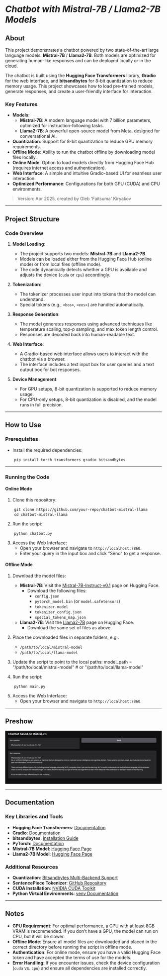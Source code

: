 # **_Chatbot with Mistral-7B / Llama2-7B Models_**

## About
This project demonstrates a chatbot powered by two state-of-the-art large language models: **Mistral-7B** / **Llama2-7B**. Both models are optimized for generating human-like responses and can be deployed locally or in the cloud. 

The chatbot is built using the **Hugging Face Transformers** library, **Gradio** for the web interface, and **bitsandbytes** for 8-bit quantization to reduce memory usage. This project showcases how to load pre-trained models, generate responses, and create a user-friendly interface for interaction.

### Key Features
* **Models**: 
  - **Mistral-7B**: A modern language model with 7 billion parameters, optimized for instruction-following tasks.
  - **Llama2-7B**: A powerful open-source model from Meta, designed for conversational AI.
* **Quantization**: Support for 8-bit quantization to reduce GPU memory requirements.
* **Offline Mode**: Ability to run the chatbot offline by downloading model files locally.
* **Online Mode**: Option to load models directly from Hugging Face Hub (requires internet access and authentication).
* **Web Interface**: A simple and intuitive Gradio-based UI for seamless user interaction.
* **Optimized Performance**: Configurations for both GPU (CUDA) and CPU environments.

> Version: Apr 2025, created by Gleb 'Faitsuma' Kiryakov

---


## Project Structure

### Code Overview
1. **Model Loading**:
   * The project supports two models: **Mistral-7B** and **Llama2-7B**.
   * Models can be loaded either from the Hugging Face Hub (online mode) or from local files (offline mode).
   * The code dynamically detects whether a GPU is available and adjusts the device (`cuda` or `cpu`) accordingly.

2. **Tokenization**:
   * The tokenizer processes user input into tokens that the model can understand.
   * Special tokens (e.g., `<bos>`, `<eos>`) are handled automatically.

3. **Response Generation**:
   * The model generates responses using advanced techniques like temperature scaling, top-p sampling, and max token length control.
   * Responses are decoded back into human-readable text.

4. **Web Interface**:
   * A Gradio-based web interface allows users to interact with the chatbot via a browser.
   * The interface includes a text input box for user queries and a text output box for bot responses.

5. **Device Management**:
   * For GPU setups, 8-bit quantization is supported to reduce memory usage.
   * For CPU-only setups, 8-bit quantization is disabled, and the model runs in full precision.

---

## How to Use

### Prerequisites
* Install the required dependencies:
```
    pip install torch transformers gradio bitsandbytes
```

---

### Running the Code

#### Online Mode
1. Clone this repository:
```
    git clone https://github.com/your-repo/chatbot-mistral-llama
    cd chatbot-mistral-llama
```

2. Run the script:
```
    python chatbot.py
```

3. Access the Web Interface:
   * Open your browser and navigate to `http://localhost:7860`.
   * Enter your query in the input box and click "Send" to get a response.

#### Offline Mode
1. Download the model files:
   - **Mistral-7B**: Visit the [Mistral-7B-Instruct-v0.1](https://huggingface.co/mistralai/Mistral-7B-Instruct-v0.1) page on Hugging Face.
     - Download the following files:
       - `config.json`
       - `pytorch_model.bin` (or `model.safetensors`)
       - `tokenizer.model`
       - `tokenizer_config.json`
       - `special_tokens_map.json`
   - **Llama2-7B**: Visit the [Llama2-7B](https://huggingface.co/meta-llama/Llama-2-7b-chat-hf) page on Hugging Face.
     - Download the same set of files as above.

2. Place the downloaded files in separate folders, e.g.:
   - `/path/to/local/mistral-model`
   - `/path/to/local/llama-model`

3. Update the script to point to the local paths:
    model_path = "/path/to/local/mistral-model"  # or "/path/to/local/llama-model"

4. Run the script:
```
    python main.py
```

5. Access the Web Interface:
   * Open your browser and navigate to `http://localhost:7860`.

---


## Preshow

<div align="center">
    <img src="images/preshow-chatbot.png" alt="Chatbot Preview">
</div>

---

## Documentation

### Key Libraries and Tools
* **Hugging Face Transformers**: [Documentation](https://huggingface.co/docs/transformers/index)
* **Gradio**: [Documentation](https://gradio.app/docs/)
* **bitsandbytes**: [Installation Guide](https://github.com/TimDettmers/bitsandbytes)
* **PyTorch**: [Documentation](https://pytorch.org/docs/stable/index.html)
* **Mistral-7B Model**: [Hugging Face Page](https://huggingface.co/mistralai/Mistral-7B-Instruct-v0.1)
* **Llama2-7B Model**: [Hugging Face Page](https://huggingface.co/meta-llama/Llama-2-7b-chat-hf)

### Additional Resources
* **Quantization**: [Bitsandbytes Multi-Backend Support](https://huggingface.co/docs/bitsandbytes/main/en/installation#multi-backend)
* **SentencePiece Tokenizer**: [GitHub Repository](https://github.com/google/sentencepiece)
* **CUDA Installation**: [NVIDIA CUDA Toolkit](https://developer.nvidia.com/cuda-downloads)
* **Python Virtual Environments**: [venv Documentation](https://docs.python.org/3/library/venv.html)

---

## Notes
* **GPU Requirement**: For optimal performance, a GPU with at least 8GB VRAM is recommended. If you don't have a GPU, the model can run on CPU, but it will be slower.
* **Offline Mode**: Ensure all model files are downloaded and placed in the correct directory before running the script in offline mode.
* **Authentication**: For online mode, ensure you have a valid Hugging Face token and have accepted the terms of use for the models.
* **Error Handling**: If you encounter issues, check the device configuration (`cuda` vs. `cpu`) and ensure all dependencies are installed correctly.